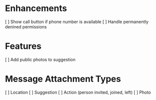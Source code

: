 # Enhancements

 [ ] Show call button if phone number is available
 [ ] Handle permanently denined permissions

# Features

 [ ] Add public photos to suggestion
 
# Message Attachment Types

 [ ] Location
 [ ] Suggestion
 [ ] Action (person invited, joined, left)
 [ ] Photo